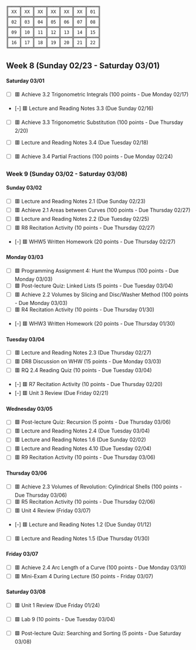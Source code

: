 	╔════╦════╦════╦════╦════╦════╦════╗
	║ XX ║ XX ║ XX ║ XX ║ XX ║ XX ║ 01 ║
	╠════╬════╬════╬════╬════╬════╬════╣
	║ 02 ║ 03 ║ 04 ║ 05 ║ 06 ║ 07 ║ 08 ║
	╠════╬════╬════╬════╬════╬════╬════╣
	║ 09 ║ 10 ║ 11 ║ 12 ║ 13 ║ 14 ║ 15 ║
	╠════╬════╬════╬════╬════╬════╬════╣
	║ 16 ║ 17 ║ 18 ║ 19 ║ 20 ║ 21 ║ 22 ║
	╚════╩════╩════╩════╩════╩════╩════╝


## Week 8 (Sunday 02/23 - Saturday 03/01)

#### Saturday 03/01
- [ ] 🟥 Achieve 3.2 Trigonometric Integrals (100 points - Due Monday 02/17)
- [-] 🟥 Lecture and Reading Notes 3.3 (Due Sunday 02/16)
- [ ] 🟥 Achieve 3.3 Trigonometric Substitution (100 points - Due Thursday 2/20)
- [ ] 🟥 Lecture and Reading Notes 3.4 (Due Tuesday 02/18)
- [ ] 🟥 Achieve 3.4 Partial Fractions (100 points - Due Monday 02/24)


### Week 9 (Sunday 03/02 - Saturday 03/08)

#### Sunday 03/02
- [ ] 🟥 Lecture and Reading Notes 2.1 (Due Sunday 02/23)
- [ ] 🟥 Achieve 2.1 Areas between Curves (100 points - Due Thursday 02/27)
- [ ] 🟥 Lecture and Reading Notes 2.2 (Due Tuesday 02/25)
- [ ] 🟥 R8 Recitation Activity (10 points - Due Thursday 02/27)
- [-] 🟥 WHW5 Written Homework (20 points - Due Thursday 02/27)

#### Monday 03/03
- [ ] 🟩 Programming Assignment 4: Hunt the Wumpus (100 points - Due Monday 03/03)
- [ ] 🟩 Post-lecture Quiz: Linked Lists (5 points - Due Tuesday 03/04)
- [ ] 🟥 Achieve 2.2 Volumes by Slicing and Disc/Washer Method (100 points - Due Monday 03/03)
- [ ] 🟥 R4 Recitation Activity (10 points - Due Thursday 01/30)
- [-] 🟥 WHW3 Written Homework (20 points - Due Thursday 01/30)

#### Tuesday 03/04
- [ ] 🟥 Lecture and Reading Notes 2.3 (Due Thursday 02/27)
- [ ] 🟥 DR8 Discussion on WHW (15 points - Due Monday 03/03)
- [ ] 🟥 RQ 2.4 Reading Quiz (10 points - Due Tuesday 03/04)
- [-] 🟥 R7 Recitation Activity (10 points - Due Thursday 02/20)
- [-] 🟥 Unit 3 Review (Due Friday 02/21)

#### Wednesday 03/05
- [ ] 🟩 Post-lecture Quiz: Recursion (5 points - Due Thursday 03/06)
- [ ] 🟥 Lecture and Reading Notes 2.4 (Due Tuesday 03/04)
- [ ] 🟥 Lecture and Reading Notes 1.6 (Due Sunday 02/02)
- [ ] 🟥 Lecture and Reading Notes 4.10 (Due Tuesday 02/04)
- [ ] 🟥 R9 Recitation Activity (10 points - Due Thursday 03/06)

#### Thursday 03/06
- [ ] 🟥 Achieve 2.3 Volumes of Revolution: Cylindrical Shells (100 points - Due Thursday 03/06)
- [ ] 🟥 R5 Recitation Activity (10 points - Due Thursday 02/06)
- [ ] 🟥 Unit 4 Review (Friday 03/07)
- [-] 🟥 Lecture and Reading Notes 1.2 (Due Sunday 01/12)
- [ ] 🟥 Lecture and Reading Notes 1.5 (Due Thursday 01/30)

#### Friday 03/07
- [ ] 🟥 Achieve 2.4 Arc Length of a Curve (100 points - Due Monday 03/10)
- [ ] 🟥 Mini-Exam 4 During Lecture (50 points - Friday 03/07)

#### Saturday 03/08
- [ ] 🟥 Unit 1 Review (Due Friday 01/24)
- [ ] 🟩 Lab 9 (10 points - Due Tuesday 03/04)
- [ ] 🟩 Post-lecture Quiz: Searching and Sorting (5 points - Due Saturday 03/08)






